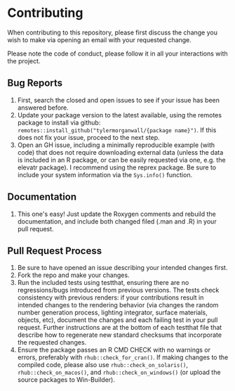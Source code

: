 # Contributing

When contributing to this repository, please first discuss the change you wish to make via opening 
an email with your requested change. 

Please note the code of conduct, please follow it in all your interactions with the project.

## Bug Reports

1. First, search the closed and open issues to see if your issue has been answered before.
2. Update your package version to the latest available, using the remotes package to install via github:
`remotes::install_github("tylermorganwall/{package name}")`. If this does not fix your issue, proceed to the next step.
3. Open an GH issue, including a minimally reproducible example (with code) that does not require downloading
external data (unless the data is included in an R package, or can be easily requested via one, e.g. the
elevatr package). I recommend using the reprex package.  Be sure to include your system information via the `Sys.info()` function.

## Documentation

1. This one's easy! Just update the Roxygen comments and rebuild the documentation, and include both changed filed (.man and .R) in your pull request.

## Pull Request Process

1. Be sure to have opened an issue describing your intended changes first. 
2. Fork the repo and make your changes.
3. Run the included tests using testthat, ensuring there are no regressions/bugs introduced from previous versions.
The tests check consistency with previous renders: if your contributions result in intended changes to the rendering
behavior (via changes the random number generation process, lighting integrator, surface materials, objects, etc), document
the changes and each failing test in your pull request. Further instructions are at the bottom of each testthat file that
describe how to regenerate new standard checksums that incorporate the requested changes.
4. Ensure the package passes an R CMD CHECK with no warnings or errors, preferably with `rhub::check_for_cran()`. If making changes
to the compiled code, please also use `rhub::check_on_solaris()`, `rhub::check_on_macos()`, and `rhub::check_on_windows()` (or upload the source packages to Win-Builder).

